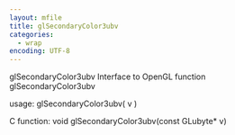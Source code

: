 ```yaml
---
layout: mfile
title: glSecondaryColor3ubv
categories:
  - wrap
encoding: UTF-8
---
```


glSecondaryColor3ubv  Interface to OpenGL function glSecondaryColor3ubv

usage:  glSecondaryColor3ubv( v )

C function:  void glSecondaryColor3ubv(const GLubyte\* v)